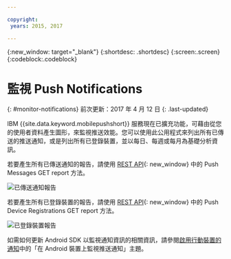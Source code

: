 ```yaml
---

copyright:
 years: 2015, 2017

---
```


{:new_window: target="_blank"}
{:shortdesc: .shortdesc}
{:screen:.screen}
{:codeblock:.codeblock}

# 監視 Push Notifications 
{: #monitor-notifications}
前次更新：2017 年 4 月 12 日
{: .last-updated}


IBM {{site.data.keyword.mobilepushshort}} 服務現在已擴充功能，可藉由從您的使用者資料產生圖形，來監視推送效能。您可以使用此公用程式來列出所有已傳送的推送通知，或是列出所有已登錄裝置，並以每日、每週或每月為基礎分析資訊。

若要產生所有已傳送通知的報告，請使用 [REST API](https://mobile.{DomainName}/imfpush/){: new_window} 中的 Push Messages GET report 方法。 

![已傳送通知報告](images/monitoring_messages.jpg)


若要產生所有已登錄裝置的報告，請使用 [REST API](https://mobile.{DomainName}/imfpush/){: new_window} 中的 Push Device Registrations GET report 方法。

![已登錄裝置報告](images/monitoring_devices.jpg)

如需如何更新 Android SDK 以監視通知資訊的相關資訊，請參閱[啟用行動裝置的通知](c_enable_push.html)中的「在 Android 裝置上監視推送通知」主題。


 
